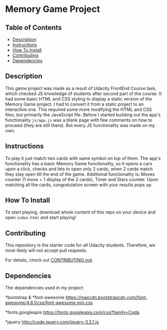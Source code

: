 # Memory Game Project

## Table of Contents

* [Description](#description)
* [Instructions](#instructions)
* [How To Install](#how)
* [Contributing](#contributing)
* [Dependencies](#dependencies)


## Description

This game project was made as a result of Udacity FrontEnd Course task, which checked JS knowledge of students after second part of the course. It had some basic HTML and CSS styling to display a static version of the Memory Game project.
I had to convert it from a static project to an interactive one. This required some more modifying the HTML and CSS files, but primarily the JavaScript file.
Before I started building out the app's functionality `js/app.js` was a blank page with few comments on how to proceed (they are still there). But every JS functionality was made on my own.

## Instructions

To play it just match two cards with same symbol on top of them.
The app's functionality has a basic Memory Game functionality, so it opens a cars upon a click, checks and lets to open only 2 cards, when 2 cards match they stay open till the end of the game.
Additional functionality is: Moves counter (1 move = 1 display of the 2 cards), Timer and Stars counter.
Upon matching all the cards, congratulation screen with your results pops up.

## How To Install

To start playing, download whole content of this repo on your device and open `index.html` and start playing!

## Contributing

This repository is the starter code for _all_ Udacity students. Therefore, we most likely will not accept pull requests.

For details, check out [CONTRIBUTING.md](CONTRIBUTING.md).

## Dependencies

The dependencies used in my project:

*bootstrap & *font-awesome https://maxcdn.bootstrapcdn.com/font-awesome/4.6.1/css/font-awesome.min.css

*fonts.googleapis https://fonts.googleapis.com/css?family=Coda

*jquery http://code.jquery.com/jquery-3.3.1.js
